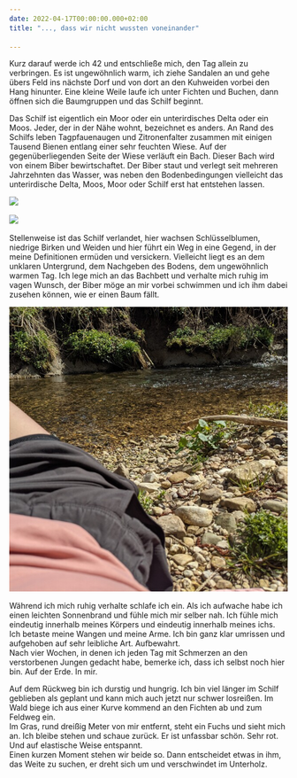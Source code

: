 ```yaml
---
date: 2022-04-17T00:00:00.000+02:00
title: "..., dass wir nicht wussten voneinander"

---
```


Kurz darauf werde ich 42 und entschließe mich, den Tag allein zu verbringen. Es ist ungewöhnlich warm, ich ziehe Sandalen an und gehe übers Feld ins nächste Dorf und von dort an den Kuhweiden vorbei den Hang hinunter. Eine kleine Weile laufe ich unter Fichten und Buchen, dann öffnen sich die Baumgruppen und das Schilf beginnt.

Das Schilf ist eigentlich ein Moor oder ein unterirdisches Delta oder ein Moos. Jeder, der in der Nähe wohnt, bezeichnet es anders. An Rand des Schilfs leben Tagpfauenaugen und Zitronenfalter zusammen mit einigen Tausend Bienen entlang einer sehr feuchten Wiese. Auf der gegenüberliegenden Seite der Wiese verläuft ein Bach. Dieser Bach wird von einem Biber bewirtschaftet. Der Biber staut und verlegt seit mehreren Jahrzehnten das Wasser, was neben den Bodenbedingungen vielleicht das unterirdische Delta, Moos, Moor oder Schilf erst hat entstehen lassen.

![](/uploads/pxl_20220414_123948077.jpg)

![](/uploads/pxl_20220414_130854660.jpg)

Stellenweise ist das Schilf verlandet, hier wachsen Schlüsselblumen, niedrige Birken und Weiden und hier führt ein Weg in eine Gegend, in der meine Definitionen ermüden und versickern. Vielleicht liegt es an dem unklaren Untergrund, dem Nachgeben des Bodens, dem ungewöhnlich warmen Tag. Ich lege mich an das Bachbett und verhalte mich ruhig im vagen Wunsch, der Biber möge an mir vorbei schwimmen und ich ihm dabei zusehen können, wie er einen Baum fällt.

![](/uploads/biberfluss.jpg)

Während ich mich ruhig verhalte schlafe ich ein. Als ich aufwache habe ich einen leichten Sonnenbrand und fühle mich mir selber nah. Ich fühle mich eindeutig innerhalb meines Körpers und eindeutig innerhalb meines ichs. Ich betaste meine Wangen und meine Arme. Ich bin ganz klar umrissen und aufgehoben auf sehr leibliche Art. Aufbewahrt.  
Nach vier Wochen, in denen ich jeden Tag mit Schmerzen an den verstorbenen Jungen gedacht habe, bemerke ich, dass ich selbst noch hier bin. Auf der Erde. In mir.

Auf dem Rückweg bin ich durstig und hungrig. Ich bin viel länger im Schilf geblieben als geplant und kann mich auch jetzt nur schwer losreißen. Im Wald biege ich aus einer Kurve kommend an den Fichten ab und zum Feldweg ein.  
Im Gras, rund dreißig Meter von mir entfernt, steht ein Fuchs und sieht mich an. Ich bleibe stehen und schaue zurück. Er ist unfassbar schön. Sehr rot. Und auf elastische Weise entspannt.  
Einen kurzen Moment stehen wir beide so.  Dann entscheidet etwas in ihm, das Weite zu suchen, er dreht sich um und verschwindet im Unterholz.